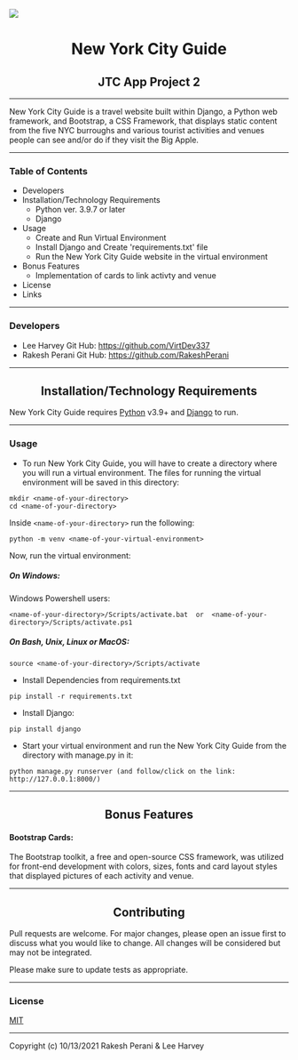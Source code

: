 ![](NYC_Guide_Apple.jpg)
# <div align="center">New York City Guide</div>
## <div align="center">JTC App Project 2</div>
***
New York City Guide is a travel website built within Django, a Python web framework, and Bootstrap, a CSS Framework, that displays static content from the five NYC burroughs and various tourist activities and venues people can see and/or do if they visit the Big Apple.
***

### Table of Contents
- Developers
- Installation/Technology Requirements
    - Python ver. 3.9.7 or later
    - Django
- Usage
    - Create and Run Virtual Environment
    - Install Django and Create 'requirements.txt' file
    - Run the New York City Guide website in the virtual environment
- Bonus Features
    - Implementation of cards to link activty and venue
- License
- Links
***
### Developers
- Lee Harvey
 Git Hub: https://github.com/VirtDev337
- Rakesh Perani 
  Git Hub: https://github.com/RakeshPerani

***
## <div align="center">Installation/Technology Requirements</div>
New York City Guide requires [Python](https://www.python.org/) v3.9+  and [Django](https://www.djangoproject.com/) to run.
***

### Usage
- To run New York City Guide, you will have to create a directory where you will run a virtual environment. The files for running the virtual environment will be saved in this directory:
```
mkdir <name-of-your-directory>
cd <name-of-your-directory>
```

Inside `<name-of-your-directory>` run the following:
```
python -m venv <name-of-your-virtual-environment>
```

Now, run the virtual environment:

##### On Windows:
Windows Powershell users:

```
<name-of-your-directory>/Scripts/activate.bat  or  <name-of-your-directory>/Scripts/activate.ps1
```
##### On Bash, Unix, Linux or MacOS:
```
source <name-of-your-directory>/Scripts/activate
```
- Install Dependencies from requirements.txt
```
pip install -r requirements.txt
```
- Install Django:
```
pip install django
```
- Start your virtual environment and run the New York City Guide from the directory with manage.py in it:
```
python manage.py runserver (and follow/click on the link: http://127.0.0.1:8000/)
```
***
## <div align="center">Bonus Features</div>
#### Bootstrap Cards:
The Bootstrap toolkit, a free and open-source CSS framework, was utilized for front-end development with colors, sizes, fonts and card layout styles that displayed pictures of each activity and venue.
***
## <div align="center">Contributing</div>
Pull requests are welcome. For major changes, please open an issue first to discuss what you would like to change. 
All changes will be considered but may not be integrated.

Please make sure to update tests as appropriate.
***
### License
[MIT](https://choosealicense.com/licenses/mit/)
***
Copyright (c) 10/13/2021 Rakesh Perani & Lee Harvey



